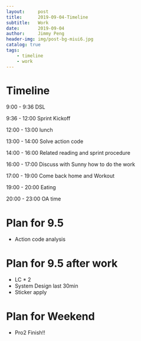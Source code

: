 ```yaml
---
layout:     post
title:      2019-09-04-Timeline
subtitle:   Work
date:       2019-09-04
author:     Jimmy Peng
header-img: img/post-bg-miui6.jpg
catalog: true
tags:
    - timeline
    - work
---
```


# Timeline

9:00 - 9:36 DSL

9:36 - 12:00 Sprint Kickoff

12:00 - 13:00 lunch

13:00 - 14:00 Solve action code

14:00 - 16:00 Related reading and sprint procedure

16:00 - 17:00 Discuss with Sunny how to do the work

17:00 - 19:00 Come back home and Workout

19:00 - 20:00 Eating

20:00 - 23:00 OA time


# Plan for 9.5
- Action code analysis

# Plan for 9.5 after work
- LC * 2
- System Design last 30min
- Sticker apply

# Plan for Weekend
- Pro2 Finish!!